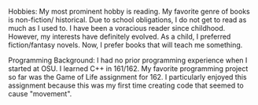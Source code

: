 Hobbies:
My most prominent hobby is reading. My favorite genre of books is non-fiction/ historical.  Due to school obligations, I do not get to read as much as I used to.  I have been a voracious reader since childhood.  However, my interests have definitely evolved.  As a child, I preferred fiction/fantasy novels.  Now, I prefer books that will teach me something.

Programming Background:
I had no prior programming experience when I started at OSU. I learned C++ in 161/162.  My favorite programming project so far was the Game of Life assignment for 162.  I particularly enjoyed this assignment because this was my first time creating code that seemed to cause "movement".
